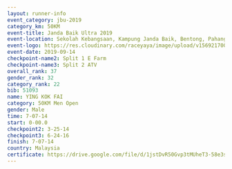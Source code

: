 ```yaml
---
layout: runner-info 
event_category: jbu-2019 
category_km: 50KM 
event-title: Janda Baik Ultra 2019
event-location: Sekolah Kebangsaan, Kampung Janda Baik, Bentong, Pahang, Malaysia 
event-logo: https://res.cloudinary.com/raceyaya/image/upload/v1569217009/logo/janda-baik_vch1pc.jpg 
event-date: 2019-09-14 
checkpoint-name2: Split 1 E Farm 
checkpoint-name3: Split 2 ATV 
overall_rank: 37
gender_rank: 32
category_rank: 22
bib: 51093
name: YING KOK FAI
category: 50KM Men Open
gender: Male
time: 7-07-14
start: 0-00.0
checkpoint2: 3-25-14
checkpoint3: 6-24-16
finish: 7-07-14
country: Malaysia
certificate: https://drive.google.com/file/d/1jstDvR50Gvp3tMUheT3-58e3sgKryvIs/view?usp=sharing
---
```

